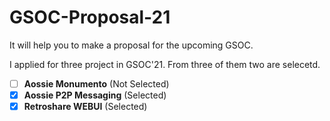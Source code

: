 # GSOC-Proposal-21
It will help you to make a proposal for the upcoming GSOC.

I applied for three project in GSOC'21. From three of them two are selecetd.

 - [ ] **Aossie Monumento** (Not Selected)
 - [x] **Aossie P2P Messaging** (Selected)
 - [x] **Retroshare WEBUI**  (Selected) 
